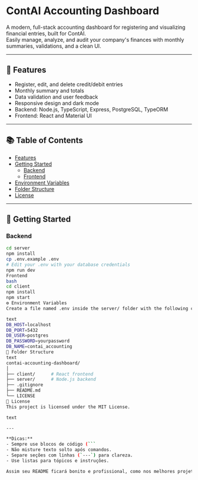 # ContAI Accounting Dashboard

A modern, full-stack accounting dashboard for registering and visualizing financial entries, built for ContAI.  
Easily manage, analyze, and audit your company's finances with monthly summaries, validations, and a clean UI.

---

## 🚀 Features

- Register, edit, and delete credit/debit entries
- Monthly summary and totals
- Data validation and user feedback
- Responsive design and dark mode
- Backend: Node.js, TypeScript, Express, PostgreSQL, TypeORM
- Frontend: React and Material UI

---

## 📚 Table of Contents

- [Features](#-features)
- [Getting Started](#-getting-started)
  - [Backend](#backend)
  - [Frontend](#frontend)
- [Environment Variables](#️-environment-variables)
- [Folder Structure](#-folder-structure)
- [License](#-license)

---

## 🏁 Getting Started

### Backend

```bash
cd server
npm install
cp .env.example .env
# Edit your .env with your database credentials
npm run dev
Frontend
bash
cd client
npm install
npm start
⚙️ Environment Variables
Create a file named .env inside the server/ folder with the following content:

text
DB_HOST=localhost
DB_PORT=5432
DB_USER=postgres
DB_PASSWORD=yourpassword
DB_NAME=contai_accounting
📁 Folder Structure
text
contai-accounting-dashboard/
│
├── client/      # React frontend
├── server/      # Node.js backend
├── .gitignore
├── README.md
└── LICENSE
📄 License
This project is licensed under the MIT License.

text

---

**Dicas:**
- Sempre use blocos de código (```
- Não misture texto solto após comandos.
- Separe seções com linhas (`---`) para clareza.
- Use listas para tópicos e instruções.

Assim seu README ficará bonito e profissional, como nos melhores projetos do GitHub[2][3][5][7][8].
